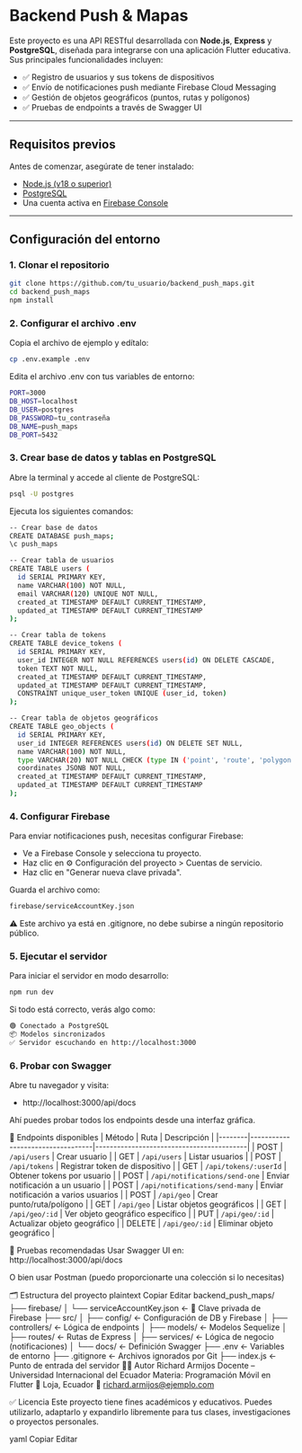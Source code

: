 # Backend Push & Mapas

Este proyecto es una API RESTful desarrollada con **Node.js**, **Express** y **PostgreSQL**, diseñada para integrarse con una aplicación Flutter educativa. Sus principales funcionalidades incluyen:

- ✅ Registro de usuarios y sus tokens de dispositivos
- ✅ Envío de notificaciones push mediante Firebase Cloud Messaging
- ✅ Gestión de objetos geográficos (puntos, rutas y polígonos)
- ✅ Pruebas de endpoints a través de Swagger UI

---

## Requisitos previos

Antes de comenzar, asegúrate de tener instalado:

- [Node.js (v18 o superior)](https://nodejs.org/)
- [PostgreSQL](https://www.postgresql.org/download/)
- Una cuenta activa en [Firebase Console](https://console.firebase.google.com/)

---

## Configuración del entorno

### 1. Clonar el repositorio

```bash
git clone https://github.com/tu_usuario/backend_push_maps.git
cd backend_push_maps
npm install
```

### 2. Configurar el archivo .env
Copia el archivo de ejemplo y edítalo:

```bash
cp .env.example .env
```

Edita el archivo .env con tus variables de entorno:

```bash
PORT=3000
DB_HOST=localhost
DB_USER=postgres
DB_PASSWORD=tu_contraseña
DB_NAME=push_maps
DB_PORT=5432
```

### 3. Crear base de datos y tablas en PostgreSQL
Abre la terminal y accede al cliente de PostgreSQL:

```bash
psql -U postgres
```

Ejecuta los siguientes comandos:

```bash
-- Crear base de datos
CREATE DATABASE push_maps;
\c push_maps

-- Crear tabla de usuarios
CREATE TABLE users (
  id SERIAL PRIMARY KEY,
  name VARCHAR(100) NOT NULL,
  email VARCHAR(120) UNIQUE NOT NULL,
  created_at TIMESTAMP DEFAULT CURRENT_TIMESTAMP,
  updated_at TIMESTAMP DEFAULT CURRENT_TIMESTAMP
);

-- Crear tabla de tokens
CREATE TABLE device_tokens (
  id SERIAL PRIMARY KEY,
  user_id INTEGER NOT NULL REFERENCES users(id) ON DELETE CASCADE,
  token TEXT NOT NULL,
  created_at TIMESTAMP DEFAULT CURRENT_TIMESTAMP,
  updated_at TIMESTAMP DEFAULT CURRENT_TIMESTAMP,
  CONSTRAINT unique_user_token UNIQUE (user_id, token)
);

-- Crear tabla de objetos geográficos
CREATE TABLE geo_objects (
  id SERIAL PRIMARY KEY,
  user_id INTEGER REFERENCES users(id) ON DELETE SET NULL,
  name VARCHAR(100) NOT NULL,
  type VARCHAR(20) NOT NULL CHECK (type IN ('point', 'route', 'polygon')),
  coordinates JSONB NOT NULL,
  created_at TIMESTAMP DEFAULT CURRENT_TIMESTAMP,
  updated_at TIMESTAMP DEFAULT CURRENT_TIMESTAMP
);
```

### 4. Configurar Firebase
Para enviar notificaciones push, necesitas configurar Firebase:

- Ve a Firebase Console y selecciona tu proyecto.
- Haz clic en ⚙️ Configuración del proyecto > Cuentas de servicio.
- Haz clic en "Generar nueva clave privada".

Guarda el archivo como:

```bash
firebase/serviceAccountKey.json
```
⚠️ Este archivo ya está en .gitignore, no debe subirse a ningún repositorio público.

### 5. Ejecutar el servidor
Para iniciar el servidor en modo desarrollo:

```bash
npm run dev
```
Si todo está correcto, verás algo como:

```bash
🟢 Conectado a PostgreSQL
📦 Modelos sincronizados
✅ Servidor escuchando en http://localhost:3000
```

### 6. Probar con Swagger
Abre tu navegador y visita:

- http://localhost:3000/api/docs

Ahí puedes probar todos los endpoints desde una interfaz gráfica.

📌 Endpoints disponibles
| Método | Ruta                             | Descripción                              |
|--------|----------------------------------|------------------------------------------|
| POST   | `/api/users`                     | Crear usuario                            |
| GET    | `/api/users`                     | Listar usuarios                          |
| POST   | `/api/tokens`                    | Registrar token de dispositivo           |
| GET    | `/api/tokens/:userId`            | Obtener tokens por usuario               |
| POST   | `/api/notifications/send-one`    | Enviar notificación a un usuario         |
| POST   | `/api/notifications/send-many`   | Enviar notificación a varios usuarios    |
| POST   | `/api/geo`                       | Crear punto/ruta/polígono                |
| GET    | `/api/geo`                       | Listar objetos geográficos               |
| GET    | `/api/geo/:id`                   | Ver objeto geográfico específico         |
| PUT    | `/api/geo/:id`                   | Actualizar objeto geográfico             |
| DELETE | `/api/geo/:id`                   | Eliminar objeto geográfico               |



🧪 Pruebas recomendadas
Usar Swagger UI en: http://localhost:3000/api/docs

O bien usar Postman (puedo proporcionarte una colección si lo necesitas)

🗂️ Estructura del proyecto
plaintext
Copiar
Editar
backend_push_maps/
├── firebase/
│   └── serviceAccountKey.json       ← 🔐 Clave privada de Firebase
├── src/
│   ├── config/                      ← Configuración de DB y Firebase
│   ├── controllers/                 ← Lógica de endpoints
│   ├── models/                      ← Modelos Sequelize
│   ├── routes/                      ← Rutas de Express
│   ├── services/                    ← Lógica de negocio (notificaciones)
│   └── docs/                        ← Definición Swagger
├── .env                             ← Variables de entorno
├── .gitignore                       ← Archivos ignorados por Git
├── index.js                         ← Punto de entrada del servidor
👨‍🏫 Autor
Richard Armijos
Docente – Universidad Internacional del Ecuador
Materia: Programación Móvil en Flutter
📍 Loja, Ecuador
📧 richard.armijos@ejemplo.com

✅ Licencia
Este proyecto tiene fines académicos y educativos. Puedes utilizarlo, adaptarlo y expandirlo libremente para tus clases, investigaciones o proyectos personales.

yaml
Copiar
Editar
